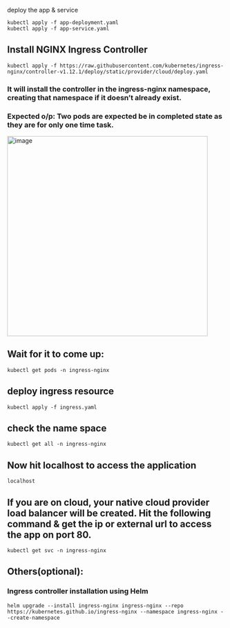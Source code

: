 deploy the app & service 
```
kubectl apply -f app-deployment.yaml
kubectl apply -f app-service.yaml
```

## Install NGINX Ingress Controller
```
kubectl apply -f https://raw.githubusercontent.com/kubernetes/ingress-nginx/controller-v1.12.1/deploy/static/provider/cloud/deploy.yaml
```

### It will install the controller in the ingress-nginx namespace, creating that namespace if it doesn’t already exist.

### Expected o/p: Two pods are expected be in completed state as they are for only one time task.

<img width="464" alt="image" src="https://github.com/user-attachments/assets/17c6e59a-67a8-42b0-918e-acb1c9d46739" />


## Wait for it to come up:
```
kubectl get pods -n ingress-nginx
```

## deploy ingress resource
```
kubectl apply -f ingress.yaml
```

## check the name space
```
kubectl get all -n ingress-nginx
```
## Now hit localhost to access the application
```
localhost
```

## If you are on cloud, your native cloud provider load balancer will be created. Hit the following command & get the ip or external url to access the app on port 80.
```
kubectl get svc -n ingress-nginx
```

## Others(optional):

### Ingress controller installation using Helm
```
helm upgrade --install ingress-nginx ingress-nginx --repo https://kubernetes.github.io/ingress-nginx --namespace ingress-nginx --create-namespace
```
